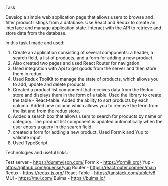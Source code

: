 Task

Develop a simple web application page that allows users to browse and filter product listings from a database. Use React and Redux to create an interface and manage application state. Interact with the API to retrieve and store data from the database.

In this task I made and used:

1. Create an application consisting of several components: a header, a search field, a list of products, and a form for adding a new product.
2. Also created two pages and used React Router for navigation.
3. Used integration with Api to get goods from the server and then store them in redux.
4. Used Redux ToolKit to manage the state of products, which allows you to add, update and delete products.
5. Created a product list component that receives data from the Redux store and displays them in the form of a table. 
Used the library to create the table - React-table.
Added the ability to sort products by each column.
Added new column which allows you to remove the term from the list and from the redux store.
6. Added a search box that allows users to search for products by name or category. The product list component is updated automatically when the user enters a query in the search field.
7. created a form for adding a new product. Used Formik and Yup to validate input.
8. Used TypeScript.


Technologies and useful links:

Test server - https://dummyjson.com/
Formik - https://formik.org/
Yup - https://github.com/jquense/yup
Router - https://reactrouter.com/en/main
Redux - https://redux.js.org/
React-Table - https://tanstack.com/table/v8
MUI - https://mui.com/
Bulma - https://bulma.io/
